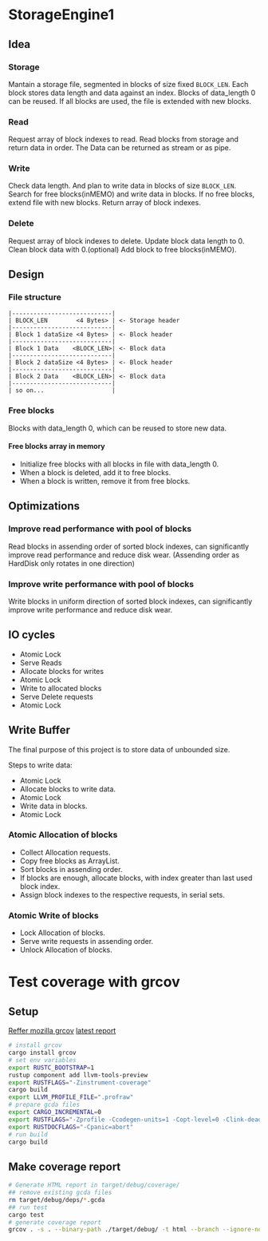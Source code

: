 # StorageEngine1

## Idea

### Storage

Mantain a storage file, segmented in blocks of size fixed `BLOCK_LEN`.
Each block stores data length and data against an index.
Blocks of data_length 0 can be reused.
If all blocks are used, the file is extended with new blocks.

### Read

Request array of block indexes to read.
Read blocks from storage and return data in order.
The Data can be returned as stream or as pipe.

### Write

Check data length. And plan to write data in blocks of size `BLOCK_LEN`.
Search for free blocks(inMEMO) and write data in blocks.
If no free blocks, extend file with new blocks.
Return array of block indexes.

### Delete

Request array of block indexes to delete.
Update block data length to 0.
Clean block data with 0.(optional)
Add block to free blocks(inMEMO).

## Design

### File structure

```
|----------------------------|
| BLOCK_LEN        <4 Bytes> | <- Storage header
|----------------------------|
| Block 1 dataSize <4 Bytes> | <- Block header
|----------------------------|
| Block 1 Data    <BLOCK_LEN>| <- Block data
|----------------------------|
| Block 2 dataSize <4 Bytes> | <- Block header
|----------------------------|
| Block 2 Data    <BLOCK_LEN>| <- Block data
|----------------------------|
| so on...                   |
```

### Free blocks

Blocks with data_length 0, which can be reused to store new data.

#### Free blocks array in memory

- Initialize free blocks with all blocks in file with data_length 0.
- When a block is deleted, add it to free blocks.
- When a block is written, remove it from free blocks.

## Optimizations

### Improve read performance with pool of blocks

Read blocks in assending order of sorted block indexes, can significantly improve read performance and reduce disk wear. (Assending order as HardDisk only rotates in one direction)

### Improve write performance with pool of blocks

Write blocks in uniform direction of sorted block indexes, can significantly improve write performance and reduce disk wear.

## IO cycles

- Atomic Lock
- Serve Reads
- Allocate blocks for writes
- Atomic Lock
- Write to allocated blocks
- Serve Delete requests
- Atomic Lock

## Write Buffer

The final purpose of this project is to store data of unbounded size.

Steps to write data:

- Atomic Lock
- Allocate blocks to write data.
- Atomic Lock
- Write data in blocks.
- Atomic Lock

### Atomic Allocation of blocks

- Collect Allocation requests.
- Copy free blocks as ArrayList.
- Sort blocks in assending order.
- If blocks are enough, allocate blocks, with index greater than last used block index.
- Assign block indexes to the respective requests, in serial sets.

### Atomic Write of blocks
- Lock Allocation of blocks.
- Serve write requests in assending order.
- Unlock Allocation of blocks.

# Test coverage with grcov

## Setup

[Reffer mozilla grcov](https://github.com/mozilla/grcov)
[latest report](https://rishavbhowmik.github.io/storage-engine-rust/test_coverage/)

```sh
# install grcov
cargo install grcov
# set env variables
export RUSTC_BOOTSTRAP=1
rustup component add llvm-tools-preview
export RUSTFLAGS="-Zinstrument-coverage"
cargo build
export LLVM_PROFILE_FILE=".profraw"
# prepare gcda files
export CARGO_INCREMENTAL=0
export RUSTFLAGS="-Zprofile -Ccodegen-units=1 -Copt-level=0 -Clink-dead-code -Coverflow-checks=off -Zpanic_abort_tests -Cpanic=abort"
export RUSTDOCFLAGS="-Cpanic=abort"
# run build
cargo build
```

## Make coverage report

```sh
# Generate HTML report in target/debug/coverage/
## remove existing gcda files
rm target/debug/deps/*.gcda
## run test
cargo test
# generate coverage report
grcov . -s . --binary-path ./target/debug/ -t html --branch --ignore-not-existing -o ./docs/test_coverage/
```